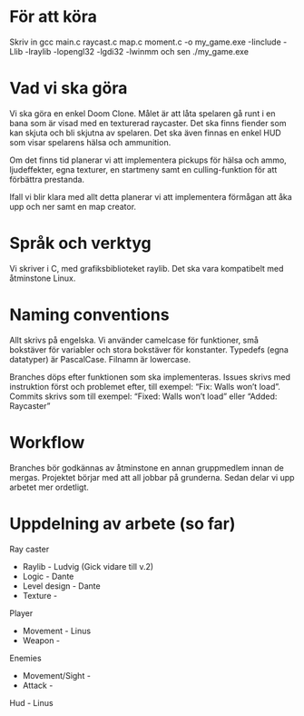 # För att köra
Skriv in gcc main.c raycast.c map.c moment.c -o my_game.exe -Iinclude -Llib -lraylib -lopengl32 -lgdi32 -lwinmm
och sen ./my_game.exe

# Vad vi ska göra
Vi ska göra en enkel Doom Clone. Målet är att låta spelaren gå runt i en bana som är visad med en texturerad raycaster. Det ska finns fiender som kan skjuta och bli skjutna av spelaren. Det ska även finnas en enkel HUD som visar spelarens hälsa och ammunition.

Om det finns tid planerar vi att implementera pickups för hälsa och ammo, ljudeffekter, egna texturer, en startmeny samt en culling-funktion för att förbättra prestanda.

Ifall vi blir klara med allt detta planerar vi att implementera förmågan att åka upp och ner samt en map creator.

# Språk och verktyg
Vi skriver i C, med grafiksbiblioteket raylib. Det ska vara kompatibelt med åtminstone Linux.


# Naming conventions

Allt skrivs på engelska. Vi använder camelcase för funktioner, små bokstäver för variabler och stora bokstäver för konstanter. Typedefs (egna datatyper) är PascalCase. Filnamn är lowercase.


Branches döps efter funktionen som ska implementeras. Issues skrivs med instruktion först och problemet efter, till exempel: “Fix: Walls won’t load”. Commits skrivs som till exempel: “Fixed: Walls won’t load” eller “Added: Raycaster”

# Workflow

Branches bör godkännas av åtminstone en annan gruppmedlem innan de mergas. Projektet börjar med att all jobbar på grunderna. Sedan delar vi upp arbetet mer ordetligt.

# Uppdelning av arbete (so far)
Ray caster 
* Raylib - Ludvig (Gick vidare till v.2)
* Logic - Dante
* Level design - Dante
* Texture -
  
Player 
* Movement - Linus
* Weapon -
  
Enemies
* Movement/Sight - 
* Attack -
  
Hud - Linus
